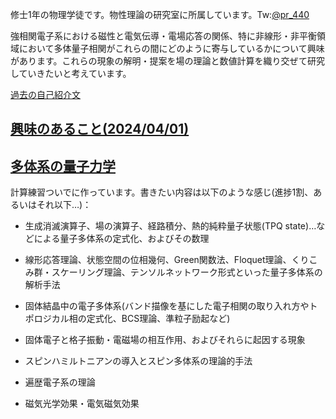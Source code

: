 修士1年の物理学徒です。物性理論の研究室に所属しています。Tw:[@pr_440](http://twitter.com/pr_440)

強相関電子系における磁性と電気伝導・電場応答の関係、特に非線形・非平衡領域において多体量子相関がこれらの間にどのように寄与しているかについて興味があります。これらの現象の解明・提案を場の理論と数値計算を織り交ぜて研究していきたいと考えています。

[過去の自己紹介文](/log.md)

## [興味のあること(2024/04/01)](/interest20240401.md)

## [多体系の量子力学](/manybody-qm.pdf)
計算練習ついでに作っています。書きたい内容は以下のような感じ(進捗1割、あるいはそれ以下…)：

* 生成消滅演算子、場の演算子、経路積分、熱的純粋量子状態(TPQ state)…などによる量子多体系の定式化、およびその数理

* 線形応答理論、状態空間の位相幾何、Green関数法、Floquet理論、くりこみ群・スケーリング理論、テンソルネットワーク形式といった量子多体系の解析手法

* 固体結晶中の電子多体系(バンド描像を基にした電子相関の取り入れ方やトポロジカル相の定式化、BCS理論、準粒子励起など)

* 固体電子と格子振動・電磁場の相互作用、およびそれらに起因する現象

* スピンハミルトニアンの導入とスピン多体系の理論的手法

* 遍歴電子系の理論

* 磁気光学効果・電気磁気効果
